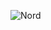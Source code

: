 ![Nord](https://user-images.githubusercontent.com/78836469/161870063-96bd0b34-4d1d-4435-a7dd-bc295db7b0d3.png)

